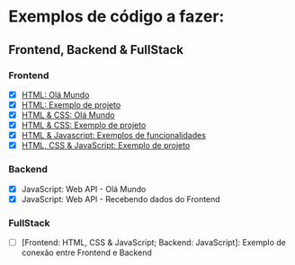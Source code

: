 # Exemplos de código a fazer:

## Frontend, Backend & FullStack

### Frontend
- [x] [HTML: Olá Mundo](https://1marcuth.github.io/noces-do-desenvolvimento-web/Exemplos%20de%20C%C3%B3digo/Frontend%2C%20Backend%20%26%20FullStack/Frontend/Ol%C3%A1%20Mundo%20-%20HTML/index.html)
- [x] [HTML: Exemplo de projeto](https://1marcuth.github.io/noces-do-desenvolvimento-web/Exemplos%20de%20C%C3%B3digo/Frontend,%20Backend%20&%20FullStack/Frontend/Exemplo%20de%20p%C3%A1gina%20-%20HTML/index.html)
- [x] [HTML & CSS: Olá Mundo](https://1marcuth.github.io/noces-do-desenvolvimento-web/Exemplos%20de%20C%C3%B3digo/Frontend%2C%20Backend%20%26%20FullStack/Frontend/Ol%C3%A1%20Mundo%20-%20HTML%20%26%20CSS/index.html)
- [x] [HTML & CSS: Exemplo de projeto](https://1marcuth.github.io/noces-do-desenvolvimento-web/Exemplos%20de%20C%C3%B3digo/Frontend%2C%20Backend%20%26%20FullStack/Frontend/Exemplo%20de%20p%C3%A1gina%20-%20HTML%20%26%20CSS/index.html)
- [x] [HTML & Javascript: Exemplos de funcionalidades](https://1marcuth.github.io/noces-do-desenvolvimento-web/Exemplos%20de%20C%C3%B3digo/Frontend%2C%20Backend%20%26%20FullStack/Frontend/Ol%C3%A1%20Mundo%20-%20HTML%20%26%20JavaScript/index.html)
- [x] [HTML, CSS & JavaScript: Exemplo de projeto](https://1marcuth.github.io/noces-do-desenvolvimento-web/Exemplos%20de%20C%C3%B3digo/Frontend%2C%20Backend%20%26%20FullStack/Frontend/Exemplo%20de%20p%C3%A1gina%20-%20HTML%2C%20CSS%20%26%20JavaScript/index.html)

### Backend
- [x] JavaScript: Web API - Olá Mundo
- [x] JavaScript: Web API - Recebendo dados do Frontend

### FullStack
- [ ] [Frontend: HTML, CSS & JavaScript; Backend: JavaScript]: Exemplo de conexão entre Frontend e Backend
